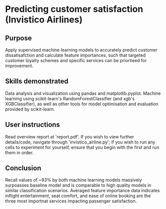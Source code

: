 # Predicting customer satisfaction (Invistico Airlines)

## Purpose
Apply supervised machine learning models to accurately predict customer dissatisafction and calculate feature importances, such that targeted customer loyalty schemes and specific services can be priortieed for improvement.

## Skills demonstrated
Data analysis and visualization using pandas and matplotlib.pyplot.
Machine learning using scikit-learn's RandomForestClassifier (and xgb's XGBClassifier), as well as other tools for model optimisation and evaluation provided by scikit-learn.

## User instructions
Read overview report at 'report.pdf'. If you wish to view further details/code, navigate through 'invistico_airline.py'; if you wish to run any cells to experiment for yourself, ensure that you begin with the first and run them in order.

## Conclusion
Recall values of ~93% by both machine learning models massively surpoasses baseline model and is comparable to high quality models in similar classification scenarios. Averaged feature importance data indicates inflight entertainment, seat comfort, and ease of online booking are the three most importnat services impacting passenger satisfaction.